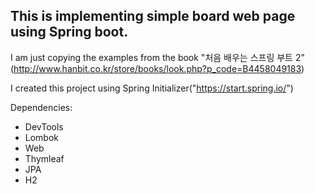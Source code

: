 ## This is implementing simple board web page using Spring boot.

I am just copying the examples from the book "처음 배우는 스프링 부트 2"(http://www.hanbit.co.kr/store/books/look.php?p_code=B4458049183)

I created this project using Spring Initializer("https://start.spring.io/")

Dependencies:

* DevTools
* Lombok
* Web
* Thymleaf
* JPA
* H2

